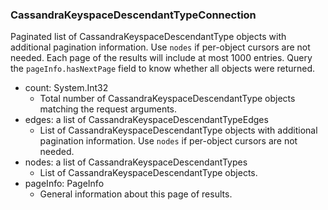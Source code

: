 ### CassandraKeyspaceDescendantTypeConnection
Paginated list of CassandraKeyspaceDescendantType objects with additional pagination information. Use `nodes` if per-object cursors are not needed. Each page of the results will include at most 1000 entries. Query the `pageInfo.hasNextPage` field to know whether all objects were returned.

- count: System.Int32
  - Total number of CassandraKeyspaceDescendantType objects matching the request arguments.
- edges: a list of CassandraKeyspaceDescendantTypeEdges
  - List of CassandraKeyspaceDescendantType objects with additional pagination information. Use `nodes` if per-object cursors are not needed.
- nodes: a list of CassandraKeyspaceDescendantTypes
  - List of CassandraKeyspaceDescendantType objects.
- pageInfo: PageInfo
  - General information about this page of results.
